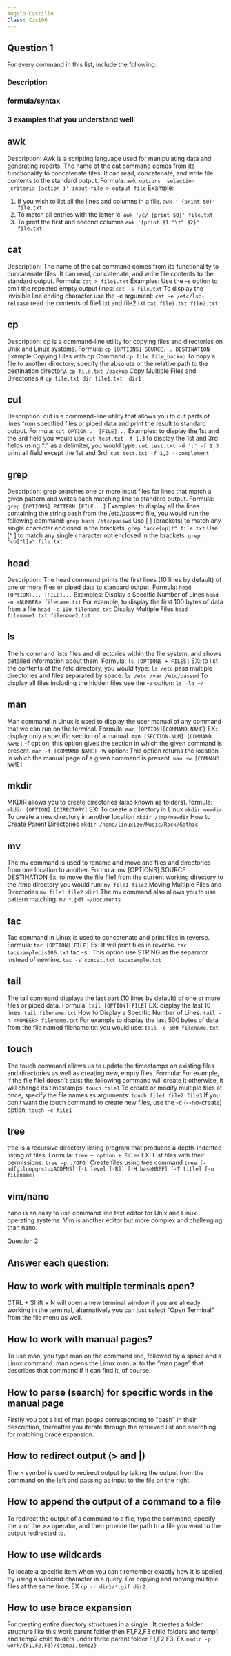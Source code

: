 ```yaml
---
Angelo Castillo
Class: Cis106
---
```


## Question 1

For every command in this list, include the following:

### Description
### formula/syntax
### 3 examples that you understand well

## awk
Description:
Awk is a scripting language used for manipulating data and generating reports.
 The name of the cat command comes from its functionality to concatenate files. It can read, concatenate, and write file contents to the standard output. 
 Formula:
 `awk options 'selection _criteria {action }' input-file > output-file` 
 Example:
 1. If you wish to list all the lines and columns in a file.
  `awk ' {print $0}' file.txt`
  2. To match all entries with the letter ‘c’
  `awk '/c/ {print $0}' file.txt`
  3. To print the first and second columns
   `awk '{print $1 "\t" $2}' file.txt`

## cat
Description:
 The name of the cat command comes from its functionality to concatenate files. It can read, concatenate, and write file contents to the standard output.
Formula:
`cat > file1.txt`
Examples:
Use the -s option to omit the repeated empty output lines:
`cat -s file.txt`
To display the invisible line ending character use the -e argument:
`cat -e /etc/lsb-release`
read the contents of file1.txt and file2.txt 
`cat file1.txt file2.txt`

## cp
Description:
cp is a command-line utility for copying files and directories on Unix and Linux systems.
Formula:
`cp [OPTIONS] SOURCE... DESTINATION`
Example
Copying Files with cp Command 
`cp file file_backup`
To copy a file to another directory, specify the absolute or the relative path to the destination directory.
`cp file.txt /backup`
Copy Multiple Files and Directories #
`cp file.txt dir file1.txt  dir1`

## cut
Description:
cut is a command-line utility that allows you to cut parts of lines from specified files or piped data and print the result to standard output.
Formula:
`cut OPTION... [FILE]...`
Examples:
to display the 1st and the 3rd field you would use
`cut test.txt -f 1,3`
 to display the 1st and 3rd fields using “:” as a delimiter, you would type:
`cut test.txt -d ':' -f 1,3`
print all field except the 1st and 3rd:
`cut test.txt -f 1,3 --complement`
## grep
Description:
grep searches one or more input files for lines that match a given pattern and writes each matching line to standard output.
Formula:
`grep [OPTIONS] PATTERN [FILE...]`
Examples:
to display all the lines containing the string bash from the /etc/passwd file, you would run the following command:
`grep bash /etc/passwd`
Use [ ] (brackets) to match any single character enclosed in the brackets.
`grep "acce[np]t" file.txt`
Use [^ ] to match any single character not enclosed in the brackets.
`grep "co[^l]a" file.txt`
## head
Description:
The head command prints the first lines (10 lines by default) of one or more files or piped data to standard output.
Formula:
`head [OPTION]... [FILE]...`
Examples:
Display a Specific Number of Lines 
`head -n <NUMBER> filename.txt`
For example, to display the first 100 bytes of data from a file
`head -c 100 filename.txt`
Display Multiple Files 
`head filename1.txt filename2.txt`

## ls
The ls command lists files and directories within the file system, and shows detailed information about them.
Formula:
`ls [OPTIONS + FILES]`
EX: 
to list the contents of the /etc directory, you would type:
`ls /etc`
pass multiple directories and files separated by space:
`ls /etc /var /etc/passwd`
To display all files including the hidden files use the -a option:
`ls -la ~/`

## man
Man command in Linux is used to display the user manual of any command that we can run on the terminal.
Formula:
`man [OPTION][COMMAND NAME}`
EX:
display only a specific section of a manual.
 `man [SECTION-NUM] [COMMAND NAME]`
  -f option, this option gives the section in which the given command is present.
   `man -f [COMMAND NAME]`
-w option: This option returns the location in which the manual page of a given command is present.
`man -w [COMMAND NAME]`


## mkdir
MKDIR allows you to create directories (also known as folders).
formula:
`mkdir [OPTION] [DIRECTORY]`
EX:
To create a directory in Linux
`mkdir newdir`
To create a new directory in another location
`mkdir /tmp/newdir`
How to Create Parent Directories 
`mkdir /home/linuxize/Music/Rock/Gothic`
## mv
The mv command is used to rename and move and files and directories from one location to another.
Formula:
mv [OPTIONS] SOURCE DESTINATION
Ex:
to move the file file1 from the current working directory to the /tmp directory you would run:
`mv file1 file2`
Moving Multiple Files and Directories 
`mv file1 file2 dir1`
The mv command also allows you to use pattern matching.
`mv *.pdf ~/Documents`
## tac
Tac command in Linux is used to concatenate and print files in reverse.
Formula:
`tac [OPTION][FILE]`
Ex:
 It will print files in reverse.
 `tac tacexamplecis106.txt`
 tac -s : This option use STRING as the separator instead of newline.
 `tac -s concat.txt tacexample.txt`

## tail
The tail command displays the last part (10 lines by default) of one or more files or piped data.
Formula:
`tail [OPTION][FILE]`
EX:
 display the last 10 lines.
 `tail filename.txt`
 How to Display a Specific Number of Lines.
`tail -n <NUMBER> filename.txt`
For example to display the last 500 bytes of data from the file named filename.txt you would use:
`tail -c 500 filename.txt`

## touch
The touch command allows us to update the timestamps on existing files and directories as well as creating new, empty files.
Formula:
For example, if the file file1 doesn’t exist the following command will create it otherwise, it will change its timestamps:
`touch file1`
To create or modify multiple files at once, specify the file names as arguments:
`touch file1 file2 file3`
If you don’t want the touch command to create new files, use the -c (--no-create) option.
`touch -c file1`

## tree
 tree is a recursive directory listing program that produces a depth-indented listing of files. 
 Formula:
 `tree + option + Files`
 EX:
 List files with their permissions.
 `tree -p ./GFG `
 Create files using tree command
`tree [-adfgilnopqrstuxACDFNS] [-L level [-R]] [-H baseHREF] [-T title] [-o filename]` 

## vim/nano
nano is an easy to use command line text editor for Unix and Linux operating systems.
Vim is another editor but more complex and challenging than nano.

Question 2
## Answer each question:
## How to work with multiple terminals open?
CTRL + Shift + N will open a new terminal window if you are already working in the terminal, alternatively you can just select "Open Terminal" from the file menu as well.

## How to work with manual pages?
To use man, you type man on the command line, followed by a space and a Linux command. man opens the Linux manual to the “man page” that describes that command if it can find it, of course.
## How to parse (search) for specific words in the manual page
Firstly you got a list of man pages corresponding to "bash" in their description, thereafter you iterate through the retrieved list and searching for matching brace expansion.
## How to redirect output (> and |)
The > symbol is used to redirect output by taking the output from the command on the left and passing as input to the file on the right.
## How to append the output of a command to a file
To redirect the output of a command to a file, type the command, specify the > or the >> operator, and then provide the path to a file you want to the output redirected to.
## How to use wildcards
To locate a specific item when you can't remember exactly how it is spelled, try using a wildcard character in a query.
 For copying and moving multiple files at the same time. EX `cp -r dir1/*.gif dir2`.
## How to use brace expansion
For creating entire directory structures in a single . It creates a folder structure like this work parent folder then F1,F2,F3 child folders and temp1 and temp2 child folders under three parent folder F1,F2,F3.
EX `mkdir -p work/{F1,F2,F3}/{temp1,temp2}`
